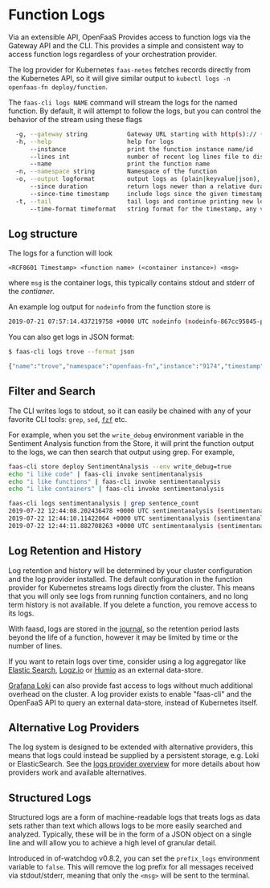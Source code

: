 # Function Logs

Via an extensible API, OpenFaaS Provides access to function logs via the Gateway API and the CLI. This provides a simple and consistent way to access function logs regardless of your orchestration provider.

The log provider for Kubernetes `faas-netes` fetches records directly from the Kubernetes API, so it will give similar output to `kubectl logs -n openfaas-fn deploy/function`.

The `faas-cli logs NAME` command will stream the logs for the named function.  By default, it will attempt to follow the logs, but you can control the behavior of the stream using these flags

```sh
  -g, --gateway string           Gateway URL starting with http(s):// (default "http://127.0.0.1:8080")
  -h, --help                     help for logs
      --instance                 print the function instance name/id
      --lines int                number of recent log lines file to display. Defaults to -1, unlimited if <=0 (default -1)
      --name                     print the function name
  -n, --namespace string         Namespace of the function
  -o, --output logformat         output logs as (plain|keyvalue|json), JSON includes all available keys
      --since duration           return logs newer than a relative duration like 5s
      --since-time timestamp     include logs since the given timestamp (RFC3339)
  -t, --tail                     tail logs and continue printing new logs until the end of the request, up to 30s (default true)
      --time-format timeformat   string format for the timestamp, any value go time format string is allowed, empty will not print the timestamp (default 2006-01-02T15:04:05Z07:00)
```

## Log structure

The logs for a function will look

```
<RCF8601 Timestamp> <function name> (<container instance>) <msg>
```

where `msg` is the container logs, this typically contains stdout and stderr of the _contianer_.

An example log output for `nodeinfo` from the function store is

```sh
2019-07-21 07:57:14.437219758 +0000 UTC nodeinfo (nodeinfo-867cc95845-p9882) 2019/07/21 07:57:14 Wrote 92 Bytes - Duration: 0.121959 seconds
```

You can also get logs in JSON format:

```bash
$ faas-cli logs trove --format json

{"name":"trove","namespace":"openfaas-fn","instance":"9174","timestamp":"2021-02-12T17:01:03.088068Z","text":"User requested \"Insiders Update: 1st Feb 2020 - Java, KubeCon, Istio, Crossplane and more!\""}
```

## Filter and Search

The CLI writes logs to stdout, so it can easily be chained with any of your favorite CLI tools: `grep`, `sed`, [`fzf`](https://github.com/junegunn/fzf) etc.

For example, when you set the `write_debug` environment variable in the Sentiment Analysis function from the Store, it will print the function output to the logs, we can then search that output using grep.  For example,

```sh
faas-cli store deploy SentimentAnalysis --env write_debug=true
echo "i like code" | faas-cli invoke sentimentanalysis
echo "i like functions" | faas-cli invoke sentimentanalysis
echo "i like containers" | faas-cli invoke sentimentanalysis

faas-cli logs sentimentanalysis | grep sentence_count
2019-07-22 12:44:08.202436478 +0000 UTC sentimentanalysis (sentimentanalysis-7887c5d8c5-5rnb5) {"polarity": 0.0, "sentence_count": 1, "subjectivity": 0.0}
2019-07-22 12:44:10.11422064 +0000 UTC sentimentanalysis (sentimentanalysis-7887c5d8c5-5rnb5) {"polarity": 0.0, "sentence_count": 1, "subjectivity": 0.0}
2019-07-22 12:44:11.882708263 +0000 UTC sentimentanalysis (sentimentanalysis-7887c5d8c5-5rnb5) {"polarity": 0.0, "sentence_count": 1, "subjectivity": 0.0}
```

## Log Retention and History

Log retention and history will be determined by your cluster configuration and the log provider installed. The default configuration in the function provider for Kubernetes streams logs directly from the cluster. This means that you will only see logs from running function containers, and no long term history is not available. If you delete a function, you remove access to its logs.

With faasd, logs are stored in the [journal](https://wiki.archlinux.org/index.php/Systemd/Journal), so the retention period lasts beyond the life of a function, however it may be limited by time or the number of lines.

If you want to retain logs over time, consider using a log aggregator like [Elastic Search](https://www.elastic.co/), [Logz.io](https://logz.io) or [Humio](https://www.humio.com) as an external data-store.

[Grafana Loki](https://grafana.com/oss/loki/) can also provide fast access to logs without much additional overhead on the cluster. A log provider exists to enable "faas-cli" and the OpenFaaS API to query an external data-store, instead of Kubernetes itself.

## Alternative Log Providers

The log system is designed to be extended with alternative providers, this means that logs could instead be supplied by a persistent storage, e.g. Loki or ElasticSearch.  See the [logs provider overview](../architecture/logs-provider.md) for more details about how providers work and available alternatives.

## Structured Logs

Structured logs are a form of machine-readable logs that treats logs as data sets rather than text which allows logs to be more easily searched and analyzed. Typically, these will be in the form of a JSON object on a single line and will allow you to achieve a high level of granular detail.

Introduced in of-watchdog v0.8.2, you can set the `prefix_logs` environment variable to `false`. This will remove the log prefix for all messages received via stdout/stderr, meaning that only the `<msg>` will be sent to the terminal.

